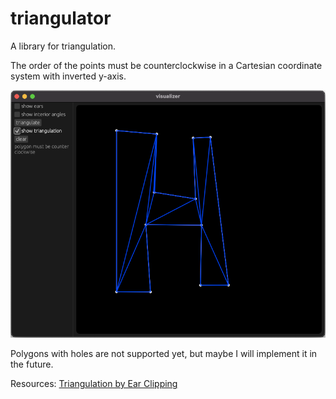 # triangulator

A library for triangulation.

The order of the points must be counterclockwise in a Cartesian coordinate system with inverted y-axis.

![Example image](docs/example_img.png)

Polygons with holes are not supported yet, but maybe I will implement it in the future.

Resources: [Triangulation by Ear Clipping](https://www.geometrictools.com/Documentation/TriangulationByEarClipping.pdf)
